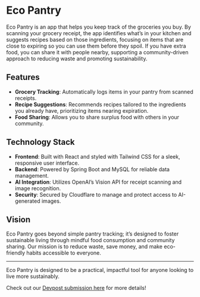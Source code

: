 # Eco Pantry

Eco Pantry is an app that helps you keep track of the groceries you buy. By scanning your grocery receipt, the app identifies what’s in your kitchen and suggests recipes based on those ingredients, focusing on items that are close to expiring so you can use them before they spoil. If you have extra food, you can share it with people nearby, supporting a community-driven approach to reducing waste and promoting sustainability.

## Features

- **Grocery Tracking**: Automatically logs items in your pantry from scanned receipts.
- **Recipe Suggestions**: Recommends recipes tailored to the ingredients you already have, prioritizing items nearing expiration.
- **Food Sharing**: Allows you to share surplus food with others in your community.

## Technology Stack

- **Frontend**: Built with React and styled with Tailwind CSS for a sleek, responsive user interface.
- **Backend**: Powered by Spring Boot and MySQL for reliable data management.
- **AI Integration**: Utilizes OpenAI’s Vision API for receipt scanning and image recognition.
- **Security**: Secured by Cloudflare to manage and protect access to AI-generated images.

## Vision

Eco Pantry goes beyond simple pantry tracking; it’s designed to foster sustainable living through mindful food consumption and community sharing. Our mission is to reduce waste, save money, and make eco-friendly habits accessible to everyone.

---

Eco Pantry is designed to be a practical, impactful tool for anyone looking to live more sustainably.

Check out our [Devpost submission here](https://devpost.com/software/ecopantry-4u2qbj#updates) for more details!

